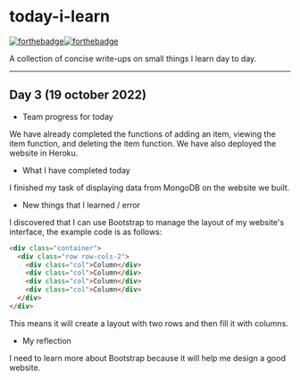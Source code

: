 # today-i-learn

[![forthebadge](https://forthebadge.com/images/badges/built-with-love.svg)](https://wajahatkarim.com)[![forthebadge](https://forthebadge.com/images/badges/makes-people-smile.svg)](https://wajahatkarim.com)

A collection of concise write-ups on small things I learn day to day.

---

## Day 3 (19 october 2022)

- Team progress for today

We have already completed the functions of adding an item, viewing the item function, and deleting the item function. We have also deployed the website in Heroku.

- What I have completed today

I finished my task of displaying data from MongoDB on the website we built.

- New things that I learned / error

I discovered that I can use Bootstrap to manage the layout of my website's interface, the example code is as follows:

```html
<div class="container">
  <div class="row row-cols-2">
    <div class="col">Column</div>
    <div class="col">Column</div>
    <div class="col">Column</div>
    <div class="col">Column</div>
  </div>
</div>
```

This means it will create a layout with two rows and then fill it with columns.

- My reflection

I need to learn more about Bootstrap because it will help me design a good website.
